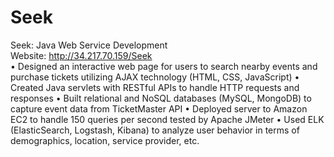 # Seek
Seek: Java Web Service Development  
Website: http://34.217.70.159/Seek  
• Designed an interactive web page for users to search nearby events and purchase tickets utilizing AJAX technology (HTML, CSS, JavaScript)
• Created Java servlets with RESTful APIs to handle HTTP requests and responses • Built relational and NoSQL databases (MySQL, MongoDB) to capture event data from TicketMaster API
• Deployed server to Amazon EC2 to handle 150 queries per second tested by Apache JMeter
• Used ELK (ElasticSearch, Logstash, Kibana) to analyze user behavior in terms of demographics, location, service provider, etc. 
